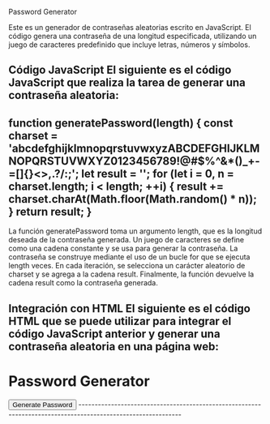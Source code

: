 Password Generator

Este es un generador de contraseñas aleatorias escrito en JavaScript. El código genera una contraseña de una longitud especificada, utilizando un juego de caracteres predefinido que incluye letras, números y símbolos.



Código JavaScript
El siguiente es el código JavaScript que realiza la tarea de generar una contraseña aleatoria:
-------------------------------------------------------------------------------------------------------------
function generatePassword(length) {
  const charset = 'abcdefghijklmnopqrstuvwxyzABCDEFGHIJKLMNOPQRSTUVWXYZ0123456789!@#$%^&*()_+-=[]{}<>,.?/:;';
  let result = '';
  for (let i = 0, n = charset.length; i < length; ++i) {
    result += charset.charAt(Math.floor(Math.random() * n));
  }
  return result;
}
-------------------------------------------------------------------------------------------------------------
La función generatePassword toma un argumento length, que es la longitud deseada de la contraseña generada. Un juego de caracteres se define como una cadena constante y se usa para generar la contraseña. La contraseña se construye mediante el uso de un bucle for que se ejecuta length veces. En cada iteración, se selecciona un carácter aleatorio de charset y se agrega a la cadena result. Finalmente, la función devuelve la cadena result como la contraseña generada.



Integración con HTML
El siguiente es el código HTML que se puede utilizar para integrar el código JavaScript anterior y generar una contraseña aleatoria en una página web:
-------------------------------------------------------------------------------------------------------------
<!DOCTYPE html>
<html>
<head>
  <title>Password Generator</title>
</head>
<body>
  <h1>Password Generator</h1>
  <p id="password"></p>
  <button id="generate">Generate Password</button>

  <script>
    function generatePassword(length) {
      const charset = 'abcdefghijklmnopqrstuvwxyzABCDEFGHIJKLMNOPQRSTUVWXYZ0123456789!@#$%^&*()_+-=[]{}<>,.?/:;';
      let result = '';
      for (let i = 0, n = charset.length; i < length; ++i) {
        result += charset.charAt(Math.floor(Math.random() * n));
      }
      return result;
    }

    let generateButton = document.getElementById("generate");
    let passwordField = document.getElementById("password");

    generateButton.addEventListener("click", function() {
      passwordField.innerHTML = generatePassword(12);
    });
  </script>
</body>
-------------------------------------------------------------------------------------------------------------
